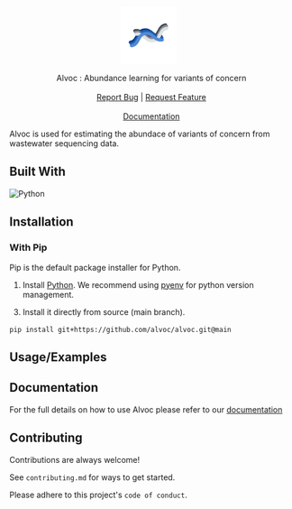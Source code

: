 
<br />
<div align="center">
   <a href="https://github.com/alvoc/alvoc" style="display: inline-flex; align-items: center; text-decoration: none;">
    <img src="assets/logo.svg" alt="Logo" width="100" height="100" style="margin-right: 10px;">
  </a>

  <p align="center">
     Alvoc : Abundance learning for variants of concern
    <br />
    <br />
    <a href="https://github.com/alvoc/alvoc/issues">Report Bug</a>
    |
    <a href="https://github.com/alvoc/alvoc/issues">Request Feature</a>
    <br />
    <br />
    <a href="https://github.com/alvoc/alvoc"> Documentation </a>

  </p>
</div>

Alvoc is used for estimating the abundace of variants of concern from wastewater sequencing data.

## Built With

![Python](https://img.shields.io/badge/python-3670A0?style=for-the-badge&logo=python&logoColor=ffdd54) 
## Installation 
<!-- There are several ways to use this tool

### Executable
You can download the [latest release](https://github.com/alvoc/alvoc/releases/latest) for your platform. Note that we don't provide a windows build since some of our dependencies (pysam) don't support it.  -->

### With Pip
Pip is the default package installer for Python. 

1. Install [Python](https://www.python.org/downloads/). We recommend using [pyenv](https://github.com/pyenv/pyenv) for python version management.
<!-- 2. Install the stable release of alvoc from PyPi. 
```
pip install alvoc
```  -->
3. Install it directly from source (main branch).
```
pip install git+https://github.com/alvoc/alvoc.git@main
``` 
## Usage/Examples

<!-- To be filled -->


## Documentation

For the full details on how to use Alvoc please refer to our [documentation](https://alvoc.github.io)

## Contributing

Contributions are always welcome!

See `contributing.md` for ways to get started.

Please adhere to this project's `code of conduct`.

